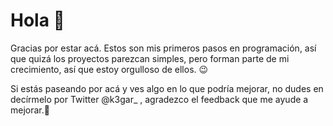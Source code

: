 # Hola 👋

Gracias por estar acá. Estos son mis primeros pasos en programación, así que quizá los proyectos parezcan simples, pero forman parte de mi crecimiento, así que estoy orgulloso de ellos. 😉

Si estás paseando por acá y ves algo en lo que podría mejorar, no dudes en decírmelo por Twitter @k3gar_ , agradezco el feedback que me ayude a mejorar.🤗
